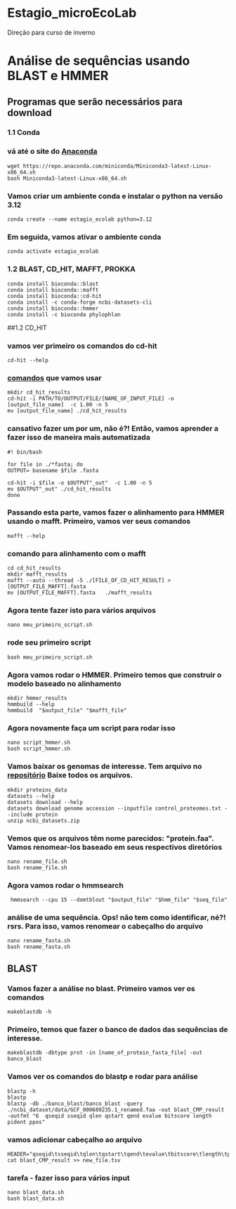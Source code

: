 # Estagio_microEcoLab
Direção para curso de inverno


# Análise de sequências usando BLAST e HMMER

## Programas que serão necessários para download

### 1.1 Conda

### vá até o site do [Anaconda](https://www.anaconda.com/docs/getting-started/miniconda/install#linux-terminal-installer)

```
wget https://repo.anaconda.com/miniconda/Miniconda3-latest-Linux-x86_64.sh
bash Miniconda3-latest-Linux-x86_64.sh
```

### Vamos criar um ambiente conda e instalar o python na versão 3.12

```
conda create --name estagio_ecolab python=3.12
```

### Em seguida, vamos ativar o ambiente conda
```
conda activate estagio_ecolab
```

### 1.2 BLAST, CD_HIT, MAFFT, PROKKA

```
conda install bioconda::blast
conda install bioconda::mafft
conda install bioconda::cd-hit
conda install -c conda-forge ncbi-datasets-cli
conda install bioconda::hmmer
conda install -c bioconda phylophlan
```

##1.2 CD_HIT

### vamos ver primeiro os comandos do cd-hit

```
cd-hit --help
```

### [comandos](https://www.bioinformatics.org/cd-hit/cd-hit-user-guide) que vamos usar
```
mkdir cd_hit_results
cd-hit -i PATH/TO/OUTPUT/FILE/[NAME_OF_INPUT_FILE] -o [output_file_name]  -c 1.00 -n 5
mv [output_file_name] ./cd_hit_results
```
### cansativo fazer um por um, não é?! Então, vamos aprender a fazer isso de maneira mais automatizada
```
#! bin/bash

for file in ./*fasta; do
OUTPUT= basename $file .fasta 

cd-hit -i $file -o $OUTPUT"_out"  -c 1.00 -n 5
mv $OUTPUT"_out" ./cd_hit_results
done
```

### Passando esta parte, vamos fazer o alinhamento para HMMER usando o mafft. Primeiro, vamos ver seus comandos

```
mafft --help
```

### comando para alinhamento com o mafft
```
cd cd_hit_results
mkdir mafft_results
mafft --auto --thread -5 ./[FILE_OF_CD_HIT_RESULT] > [OUTPUT_FILE_MAFFT].fasta 
mv [OUTPUT_FILE_MAFFT].fasta   ./mafft_results
```

### Agora tente fazer isto para vários arquivos
```
nano meu_primeiro_script.sh
```
### rode seu primeiro script
```
bash meu_primeiro_script.sh
```
### Agora vamos rodar o HMMER. Primeiro temos que construir o modelo baseado no alinhamento
```
mkdir hmmer_results
hmmbuild --help
hmmbuild  "$output_file" "$mafft_file" 
```
### Agora novamente faça um script para rodar isso
```
nano script_hmmer.sh
bash script_hmmer.sh
```

### Vamos baixar os genomas de interesse. Tem arquivo no [repositório](https://github.com/edtankian97/microbiota_sialylation/tree/main/genomes_download/control_proteins) Baixe todos os arquivos.
```
mkdir proteins_data
datasets --help
datasets download --help
datasets download genome accession --inputfile control_proteomes.txt --include protein
unzip ncbi_datasets.zip
```

### Vemos que os arquivos têm nome parecidos: "protein.faa". Vamos renomear-los baseado em seus respectivos diretórios
```
nano rename_file.sh
bash rename_file.sh
```
### Agora vamos rodar o hmmsearch
```
 hmmsearch --cpu 15 --domtblout "$output_file" "$hmm_file" "$seq_file"
```
### análise de uma sequência. Ops! não tem como identificar, né?! rsrs. Para isso, vamos renomear o cabeçalho do arquivo 
```
nano rename_fasta.sh
bash rename_fasta.sh
```

## BLAST

### Vamos fazer a análise no blast. Primeiro vamos ver os comandos
```
makeblastdb -h

```
### Primeiro, temos que fazer o banco de dados das sequências de interesse. 
```
makeblastdb -dbtype prot -in [name_of_protein_fasta_file] -out banco_blast

```
### Vamos ver os comandos do blastp e rodar para análise
```
blastp -h
blastp
blastp -db ./banco_blast/banco_blast -query ./ncbi_dataset/data/GCF_000689235.1_renamed.faa -out blast_CMP_result  -outfmt "6  qseqid sseqid qlen qstart qend evalue bitscore length pident ppos"
```
### vamos adicionar cabeçalho ao arquivo
```
HEADER="qseqid\tsseqid\tqlen\tqstart\tqend\tevalue\tbitscore\tlength\tpident\tppos"
cat blast_CMP_result >> new_file.tsv
```

### tarefa - fazer isso para vários input
```
nano blast_data.sh
bash blast_data.sh
```
